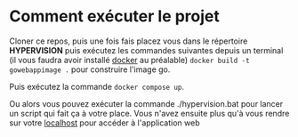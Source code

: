 # Comment exécuter le projet

Cloner ce repos, puis une fois fais placez vous dans le répertoire **HYPERVISION**
puis exécutez les commandes suivantes depuis un terminal (il vous faudra avoir installé [docker](https://www.docker.com/products/docker-desktop/) au préalable)
``` docker build -t gowebappimage . ```
pour construire l'image go.

Puis exécutez la commande ``` docker compose up ```.

Ou alors vous pouvez exécuter la commande ./hypervision.bat pour lancer un script qui fait ça à votre place.
Vous n'avez ensuite plus qu'à vous rendre sur votre [localhost](http://localhost:3000) pour accéder à l'application web
